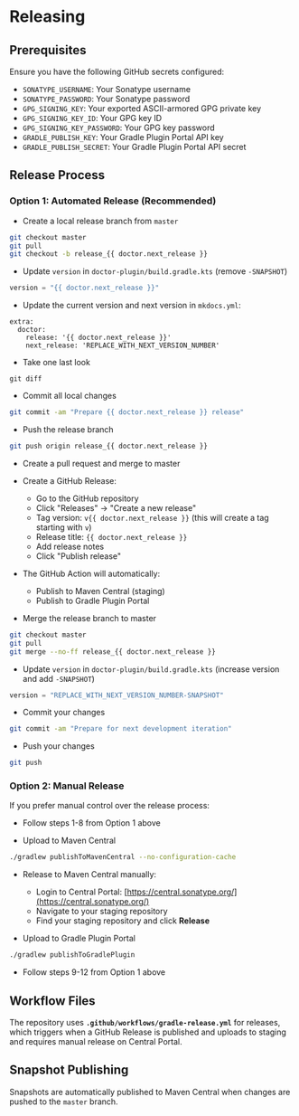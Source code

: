 # Releasing

## Prerequisites

Ensure you have the following GitHub secrets configured:

- `SONATYPE_USERNAME`: Your Sonatype username
- `SONATYPE_PASSWORD`: Your Sonatype password
- `GPG_SIGNING_KEY`: Your exported ASCII-armored GPG private key
- `GPG_SIGNING_KEY_ID`: Your GPG key ID
- `GPG_SIGNING_KEY_PASSWORD`: Your GPG key password
- `GRADLE_PUBLISH_KEY`: Your Gradle Plugin Portal API key
- `GRADLE_PUBLISH_SECRET`: Your Gradle Plugin Portal API secret

## Release Process

### Option 1: Automated Release (Recommended)

- Create a local release branch from `master`

```bash
git checkout master
git pull
git checkout -b release_{{ doctor.next_release }}
```

- Update `version` in `doctor-plugin/build.gradle.kts` (remove `-SNAPSHOT`)

```kotlin
version = "{{ doctor.next_release }}"
```

- Update the current version and next version in `mkdocs.yml`:

```
extra:
  doctor:
    release: '{{ doctor.next_release }}'
    next_release: 'REPLACE_WITH_NEXT_VERSION_NUMBER'
```

- Take one last look

```
git diff
```

- Commit all local changes

```bash
git commit -am "Prepare {{ doctor.next_release }} release"
```

- Push the release branch

```bash
git push origin release_{{ doctor.next_release }}
```

- Create a pull request and merge to master

- Create a GitHub Release:

  - Go to the GitHub repository
  - Click "Releases" → "Create a new release"
  - Tag version: `v{{ doctor.next_release }}` (this will create a tag starting with `v`)
  - Release title: `{{ doctor.next_release }}`
  - Add release notes
  - Click "Publish release"

- The GitHub Action will automatically:

  - Publish to Maven Central (staging)
  - Publish to Gradle Plugin Portal

- Merge the release branch to master

```bash
git checkout master
git pull
git merge --no-ff release_{{ doctor.next_release }}
```

- Update `version` in `doctor-plugin/build.gradle.kts` (increase version and add `-SNAPSHOT`)

```kotlin
version = "REPLACE_WITH_NEXT_VERSION_NUMBER-SNAPSHOT"
```

- Commit your changes

```bash
git commit -am "Prepare for next development iteration"
```

- Push your changes

```bash
git push
```

### Option 2: Manual Release

If you prefer manual control over the release process:

- Follow steps 1-8 from Option 1 above

- Upload to Maven Central

```bash
./gradlew publishToMavenCentral --no-configuration-cache
```

- Release to Maven Central manually:

  - Login to Central Portal: [https://central.sonatype.org/](https://central.sonatype.org/)
  - Navigate to your staging repository
  - Find your staging repository and click **Release**

- Upload to Gradle Plugin Portal

```bash
./gradlew publishToGradlePlugin
```

- Follow steps 9-12 from Option 1 above

## Workflow Files

The repository uses **`.github/workflows/gradle-release.yml`** for releases, which triggers when a GitHub Release is published and uploads to staging and requires manual release on Central Portal.

## Snapshot Publishing

Snapshots are automatically published to Maven Central when changes are pushed to the `master` branch.

